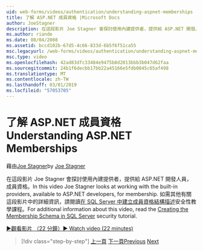 ```yaml
---
uid: web-forms/videos/authentication/understanding-aspnet-memberships
title: 了解 ASP.NET 成員資格 |Microsoft Docs
author: JoeStagner
description: 在這段影片 Joe Stagner 會探討使用內建提供者，提供給 ASP.NET 開發人員，成員資格。 如需有關此...
ms.author: riande
ms.date: 08/04/2008
ms.assetid: bccd102b-67d5-4c66-833d-6b5f6f51ca55
msc.legacyurl: /web-forms/videos/authentication/understanding-aspnet-memberships
msc.type: video
ms.openlocfilehash: 42ad83dfc33484e9475b8d2013bbb3b047d62faa
ms.sourcegitcommit: 24b1f6decbb17bb22a45166e5fdb0845c65af498
ms.translationtype: MT
ms.contentlocale: zh-TW
ms.lasthandoff: 03/01/2019
ms.locfileid: "57053705"
---
```

<a name="understanding-aspnet-memberships"></a><span data-ttu-id="307bf-104">了解 ASP.NET 成員資格</span><span class="sxs-lookup"><span data-stu-id="307bf-104">Understanding ASP.NET Memberships</span></span>
====================
<span data-ttu-id="307bf-105">藉由[Joe Stagner](https://github.com/JoeStagner)</span><span class="sxs-lookup"><span data-stu-id="307bf-105">by [Joe Stagner](https://github.com/JoeStagner)</span></span>

<span data-ttu-id="307bf-106">在這段影片 Joe Stagner 會探討使用內建提供者，提供給 ASP.NET 開發人員，成員資格。</span><span class="sxs-lookup"><span data-stu-id="307bf-106">In this video Joe Stagner looks at working with the built-in providers, available to ASP.NET developers, for membership.</span></span> <span data-ttu-id="307bf-107">如需其他有關這段影片中的詳細資訊，請閱讀[在 SQL Server 中建立成員資格結構描述](../../overview/older-versions-security/membership/creating-the-membership-schema-in-sql-server-vb.md)安全性教學課程。</span><span class="sxs-lookup"><span data-stu-id="307bf-107">For additional information about this video, read the [Creating the Membership Schema in SQL Server](../../overview/older-versions-security/membership/creating-the-membership-schema-in-sql-server-vb.md) security tutorial.</span></span>

[<span data-ttu-id="307bf-108">&#9654;觀看影片 （22 分鐘）</span><span class="sxs-lookup"><span data-stu-id="307bf-108">&#9654; Watch video (22 minutes)</span></span>](https://channel9.msdn.com/Blogs/ASP-NET-Site-Videos/understanding-aspnet-memberships)

> [!div class="step-by-step"]
> <span data-ttu-id="307bf-109">[上一頁](use-custom-principal-objects.md)
> [下一頁](configuring-sql-to-work-with-membership-schemas.md)</span><span class="sxs-lookup"><span data-stu-id="307bf-109">[Previous](use-custom-principal-objects.md)
[Next](configuring-sql-to-work-with-membership-schemas.md)</span></span>
